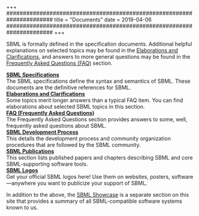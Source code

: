 +++
######################################################################
title = "Documents"
date  = 2019-04-06
######################################################################
+++

SBML is formally defined in the specification documents. Additional helpful explanations on selected topics may be found in the <a href="elaborations">Elaborations and Clarifications</a>, and answers to more general questions may be found in the <a href="faq">Frequently Asked Questions (FAQ)</a> section.

<div class="row row-big-gutter align-items-center">
  <div class="col-3 text-center">
    <a href="specificatons"><i class="fa-book fas fa-4x sbml-blue"></i></a>
  </div>
  <div class="col">
    <a href="specificatons"><strong>SBML Specifications</strong></a><br>
    The SBML specifications define the syntax and semantics of SBML. These documents are the definitive references for SBML.
  </div>
</div>
<div class="row row-big-gutter align-items-center">
  <div class="col-3 text-center">
    <a href="elaborations"><i class="fa-puzzle-piece far fa-4x sbml-blue"></i></a>
  </div>
  <div class="col">
    <a href="elaborations"><strong>Elaborations and Clarifications</strong></a><br>
    Some topics merit longer answers than a typical FAQ item. You can find elaborations about selected SBML topics in this section.
  </div>
</div>
<div class="row row-big-gutter align-items-center">
  <div class="col-3 text-center">
    <a href="faq"><i class="fa-info-circle far fa-4x sbml-blue"></i></a>
  </div>
  <div class="col">
    <a href="faq"><strong>FAQ (Frequently Asked Questions)</strong></a><br>
    The Frequently Asked Questions section provides answers to some, well, frequently asked questions about SBML.
  </div>
</div>
<div class="row row-big-gutter align-items-center">
  <div class="col-3 text-center">
    <a href="process"><i class="fa-balance-scale far fa-4x sbml-blue"></i></a>
  </div>
  <div class="col">
    <a href="process"><strong>SBML Development Process</strong></a><br>
    This details the development process and community organization procedures that are followed by the SBML community.
  </div>
</div>
<div class="row row-big-gutter align-items-center">
  <div class="col-3 text-center">
    <a href="publications>"<i class="fa-copy far fa-4x sbml-blue"></i></a>
  </div>
  <div class="col">
    <a href="publications"><strong>SBML Publications</strong></a><br>
    This section lists published papers and chapters describing SBML and core SBML-supporting software tools.
  </div>
</div>
<div class="row row-big-gutter align-items-center">
  <div class="col-3 text-center">
    <a href="logos"><i class="fa-palette far fa-4x sbml-blue"></i></a>
  </div>
  <div class="col">
    <a href="logos"><strong>SBML Logos</strong></a><br>
    Get your official SBML logos here! Use them on websites, posters, software—anywhere you want to publicize your support of SBML.
  </div>
</div>

In addition to the above, the <a href="../showcase">SBML Showcase</a> is a separate section on this site that provides a summary of all SBML-compatible software systems known to us.
